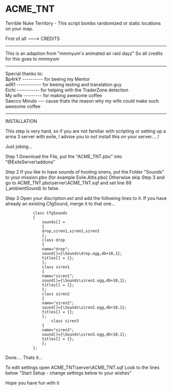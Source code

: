 # ACME_TNT
Terrible Nuke Territory - This script bombs randomized or static locations on your map. 

First of all ---> CREDITS
****************************************************************************************************************
                                                                                                               
 This is an adaption from "mmmyum's animated air raid dayz"
 So all credits for this goes to mmmyum                                                                        
                                                                                                               
   *   *   *   *   *   *   *   *   *   *   *   *   *   *   *   *   *   *   *   *   *   *   *   *   *   *   *   * 
                                                                                                                
 Special thanks to:                                                                                            
                    $p4rkY ---------- for beeing my Mentor                                                     
                    adR1 ------------ for beeing testing and translation guy                                   
                    Eichi ----------- for helping with the TraderZone detection                                
                    My wife --------- for making awesome coffee                                                
                    Saecco Minuto --- cause thats the reason why my wife could make such awesome coffee        
                                                                                                               
****************************************************************************************************************
INSTALLATION

This step is very hard, so if you are not familiar with scripting or setting up a arma 3 server with exile, I advise you to not install this on your server.....!

Just joking...

Step 1
Download the File, put the "ACME_TNT.pbo" into "@ExileServer\addons"

Step 2
If you like to have sounds of hooting sirens, put the Folder "Sounds" to your mission.pbo (for example Exile.Altis.pbo) Otherwise skip Step 3 and go to ACME_TNT.pbo\server\ACME_TNT.sqf and set line 69 (_ambientSound) to false.

Step 3
Open your discription.ext and add the following lines to it. If you have already an existing CfgSound, merge it to that one...
```
            class CfgSounds
            {
                sounds[] =
                {
                drop,siren1,siren2,siren3
                };
                class drop
                {
                name="drop";
                sound[]={\Sounds\drop.ogg,db+10,1};
                titles[] = {};
                };
                class siren1
                {
                name="siren1";
                sound[]={\Sounds\siren1.ogg,db+10,1};
                titles[] = {};
                };
                class siren2
                {
                name="siren2";
                sound[]={\Sounds\siren2.ogg,db+10,1};
                titles[] = {};
                };
                    class siren3
                {
                name="siren3";
                sound[]={\Sounds\siren3.ogg,db+10,1};
                titles[] = {};
                };
            };
```
Done.... Thats it...

To edit settings open ACME_TNT\server\ACME_TNT.sqf
Look to the lines below "Start Setup - change settings below to your wishes"

Hope you have fun with it
